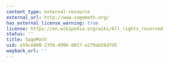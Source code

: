 ```yaml
---
content_type: external-resource
external_url: http://www.sagemath.org/
has_external_license_warning: true
license: https://en.wikipedia.org/wiki/All_rights_reserved
status: ''
title: SageMath
uid: e59ce000-23f6-4996-8017-e279ab56d7d5
wayback_url: ''
---
```

